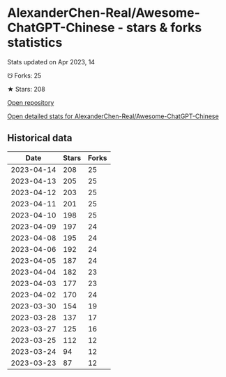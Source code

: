 # AlexanderChen-Real/Awesome-ChatGPT-Chinese - stars & forks statistics

Stats updated on Apr 2023, 14

☋ Forks: 25

★ Stars: 208

[Open repository](https://github.com/AlexanderChen-Real/Awesome-ChatGPT-Chinese)

[Open detailed stats for AlexanderChen-Real/Awesome-ChatGPT-Chinese](https://reviewgithub.com/rep/AlexanderChen-Real/Awesome-ChatGPT-Chinese)

## Historical data
| Date | Stars | Forks |
|------|-------|-------|
| 2023-04-14 | 208 | 25 | 
| 2023-04-13 | 205 | 25 | 
| 2023-04-12 | 203 | 25 | 
| 2023-04-11 | 201 | 25 | 
| 2023-04-10 | 198 | 25 | 
| 2023-04-09 | 197 | 24 | 
| 2023-04-08 | 195 | 24 | 
| 2023-04-06 | 192 | 24 | 
| 2023-04-05 | 187 | 24 | 
| 2023-04-04 | 182 | 23 | 
| 2023-04-03 | 177 | 23 | 
| 2023-04-02 | 170 | 24 | 
| 2023-03-30 | 154 | 19 | 
| 2023-03-28 | 137 | 17 | 
| 2023-03-27 | 125 | 16 | 
| 2023-03-25 | 112 | 12 | 
| 2023-03-24 | 94 | 12 | 
| 2023-03-23 | 87 | 12 | 

